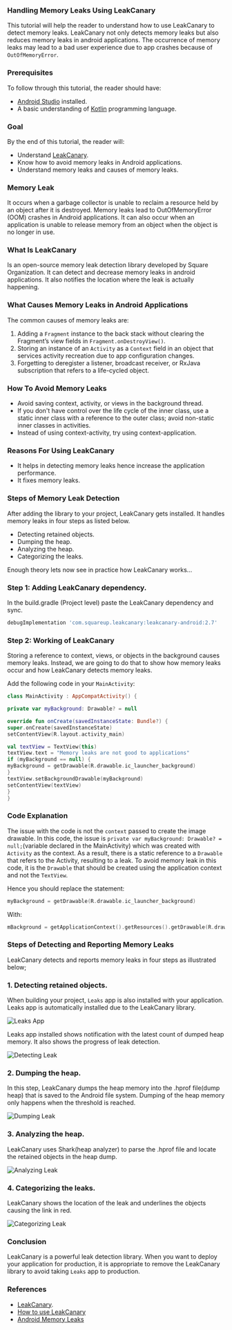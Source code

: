 ### Handling Memory Leaks Using LeakCanary

This tutorial will help the reader to understand how to use LeakCanary to detect memory leaks. LeakCanary not only detects memory leaks but also reduces memory leaks in android applications. The occurrence of memory leaks may lead to a bad user experience due to app crashes because of `OutOfMemoryError`.

### Prerequisites
To follow through this tutorial, the reader should have:

- [Android Studio](https://developer.android.com/studio) installed.
- A basic understanding of [Kotlin](https://kotlinlang.org/) programming language.

### Goal

By the end of this tutorial, the reader will:

- Understand [LeakCanary](https://square.github.io/leakcanary/).
- Know how to avoid memory leaks in Android applications.
- Understand memory leaks and causes of memory leaks.

### Memory Leak

It occurs when a garbage collector is unable to reclaim a resource held by an object after it is destroyed. Memory leaks lead to OutOfMemoryError (OOM) crashes in Android applications.
It can also occur when an application is unable to release memory from an object when the object is no longer in use.

### What Is LeakCanary

Is an open-source memory leak detection library developed by Square Organization. It can detect and decrease memory leaks in android applications. It also notifies the location where the leak is actually happening.

### What Causes Memory Leaks in Android Applications
The common causes of memory leaks are: 

1. Adding a `Fragment` instance to the back stack without clearing the Fragment’s view fields in `Fragment.onDestroyView()`.
2. Storing an instance of an `Activity` as a `Context` field in an object that services activity recreation due to app configuration changes.
3. Forgetting to deregister a listener, broadcast receiver, or RxJava subscription that refers to a life-cycled object. 
### How To Avoid Memory Leaks

- Avoid saving context, activity, or views in the background thread.
- If you don't have control over the life cycle of the inner class, use a static inner class with a reference to the outer class; avoid non-static inner classes in activities. 
- Instead of using context-activity, try using context-application.

### Reasons For Using LeakCanary

- It helps in detecting memory leaks hence increase the application performance.
- It fixes memory leaks.

### Steps of Memory Leak Detection

After adding the library to your project, LeakCanary gets installed. It handles memory leaks in four steps as listed below.

- Detecting retained objects.
- Dumping the heap.
- Analyzing the heap.
- Categorizing the leaks.

Enough theory lets now see in practice how LeakCanary works…

### Step 1: Adding LeakCanary dependency.

In the build.gradle (Project level) paste the LeakCanary dependency and sync.

```gradle
debugImplementation 'com.squareup.leakcanary:leakcanary-android:2.7'
```

### Step 2: Working of LeakCanary

Storing a reference to context, views, or objects in the background causes memory leaks. Instead, we are going to do that to show how memory leaks occur and how LeakCanary detects memory leaks.

Add the following code in your `MainActivity`: 

```kotlin
class MainActivity : AppCompatActivity() {

private var myBackground: Drawable? = null

override fun onCreate(savedInstanceState: Bundle?) {
super.onCreate(savedInstanceState)
setContentView(R.layout.activity_main)

val textView = TextView(this)
textView.text = "Memory leaks are not good to applications"
if (myBackground == null) {
myBackground = getDrawable(R.drawable.ic_launcher_background)
}
textView.setBackgroundDrawable(myBackground)
setContentView(textView)
} 
}
```
### Code Explanation

The issue with the code is not the `context` passed to create the image drawable. In this code, the issue is `private var myBackground: Drawable? = null;`(variable declared in the MainActivity) which was created with `Activity` as the context.
As a result, there is a static reference to a `Drawable` that refers to the Activity, resulting to a leak. 
To avoid memory leak in this code, it is the `Drawable` that should be created using the application context and not the `TextView`. 

Hence you should replace the statement:
```kotlin
myBackground = getDrawable(R.drawable.ic_launcher_background)
```
With:
```kotlin
mBackground = getApplicationContext().getResources().getDrawable(R.drawable.ic_launcher_background);
```

### Steps of Detecting and Reporting Memory Leaks

LeakCanary detects and reports memory leaks in four steps as illustrated below;

### 1. Detecting retained objects.

When building your project, `Leaks` app is also installed with your application. Leaks app is automatically installed due to the LeakCanary library.

![Leaks App](/engineering-education/handling-memory-leaks-in-android-using-leakcanary/leaks.jpg)

Leaks app installed shows notification with the latest count of dumped heap memory. It also shows the progress of leak detection.

![Detecting Leak](/engineering-education/handling-memory-leaks-in-android-using-leakcanary/detecting_leak.jpeg)

### 2. Dumping the heap.
In this step, LeakCanary dumps the heap memory into the .hprof file(dump heap) that is saved to the Android file system. Dumping of the heap memory only happens when the threshold is reached.

![Dumping Leak](/engineering-education/handling-memory-leaks-in-android-using-leakcanary/dumping_leak.jpg)

### 3. Analyzing the heap.

LeakCanary uses Shark(heap analyzer) to parse the .hprof file and locate the retained objects in the heap dump. 

![Analyzing Leak](/engineering-education/handling-memory-leaks-in-android-using-leakcanary/analyzing_leak.png)

### 4. Categorizing the leaks.

LeakCanary shows the location of the leak and underlines the objects causing the link in red.

![Categorizing Leak](/engineering-education/handling-memory-leaks-in-android-using-leakcanary/leak_category.jpeg)

### Conclusion
LeakCanary is a powerful leak detection library. When you want to deploy your application for production, it is appropriate to remove the LeakCanary library to avoid taking `Leaks` app to production. 

### References
- [LeakCanary](https://square.github.io/leakcanary/).
- [How to use LeakCanary](https://stackoverflow.com/questions/33654503/how-to-use-leak-canary)
- [Android Memory Leaks](https://developer.android.com/studio/profile/memory-profiler)

